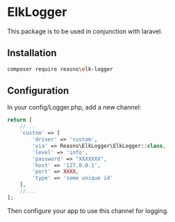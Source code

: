 # ElkLogger
This package is to be used in conjunction with laravel.

## Installation

```bash
composer require reasno\elk-logger
```

## Configuration
In your config/Logger.php, add a new channel:
```php
return [
    //...
    'custom' => [
        'driver' => 'custom',
        'via' => Reasno\ElkLogger\ElkLogger::class,
        'level' => 'info',
        'password' => "XXXXXXX",
        'host' => '127.0.0.1',
        'port' => XXXX,
        'type' => 'some unique id'
    ],
    //...
];
```
Then configure your app to use this channel for logging.
